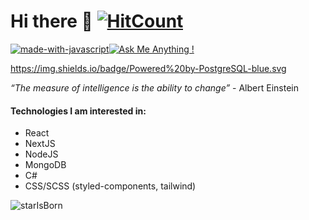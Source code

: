 # Hi there 👋  [![HitCount](http://hits.dwyl.com/JiiXaa/JiiXaa.svg?style=flat-square&show=unique)](http://hits.dwyl.com/JiiXaa/JiiXaa)
[![made-with-javascript](https://img.shields.io/badge/Since-2019-important.svg)](https://www.javascript.com)[![Ask Me Anything !](https://img.shields.io/badge/Ask%20me-anything-blue.svg)](https://google.com)



https://img.shields.io/badge/Powered%20by-PostgreSQL-blue.svg

*“The measure of intelligence is the ability to change”* - Albert Einstein   

#### Technologies I am interested in:

- React 
- NextJS
- NodeJS
- MongoDB
- C#
- CSS/SCSS (styled-components, tailwind)


![starIsBorn](https://user-images.githubusercontent.com/49583516/153925138-f50dde79-a997-4402-b4f5-8e1e1e659872.jpg) </p>
